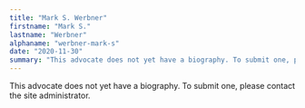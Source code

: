 ```yaml
---
title: "Mark S. Werbner"
firstname: "Mark S."
lastname: "Werbner"
alphaname: "werbner-mark-s"
date: "2020-11-30"
summary: "This advocate does not yet have a biography. To submit one, please contact the site administrator."
---
```

This advocate does not yet have a biography. To submit one, please contact the site administrator.

